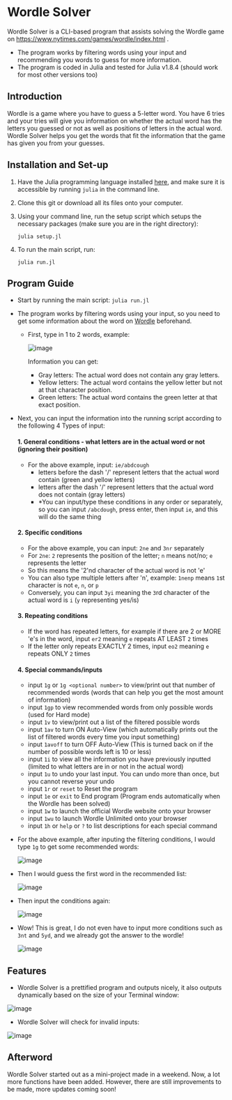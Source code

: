 # Wordle Solver
Wordle Solver is a CLI-based program that assists solving the Wordle game on https://www.nytimes.com/games/wordle/index.html .
- The program works by filtering words using your input and recommending you words to guess for more information.
- The program is coded in Julia and tested for Julia v1.8.4 (should work for most other versions too)


## Introduction

Wordle is a game where you have to guess a 5-letter word. You have 6 tries and your tries will give you information on whether the actual word has the letters you guessed or not as well as positions of letters in the actual word. Wordle Solver helps you get the words that fit the information that the game has given you from your guesses.


## Installation and Set-up

1. Have the Julia programming language installed [here](https://julialang.org/downloads/), and make sure it is accessible by running `julia` in the command line.

2. Clone this git or download all its files onto your computer.

3. Using your command line, run the setup script which setups the necessary packages (make sure you are in the right directory):
    ```
    julia setup.jl
    ```

4. To run the main script, run:
    ```
    julia run.jl
    ```

## Program Guide

- Start by running the main script: ```julia run.jl```
- The program works by filtering words using your input, so you need to get some information about the word on [Wordle](https://www.nytimes.com/games/wordle/index.html) beforehand.
  - First, type in 1 to 2 words, example:
       
    ![image](https://user-images.githubusercontent.com/90701608/222910446-9224ca45-b209-4ac0-bf57-a9924ef62225.png)
    
    Information you can get:
    - Gray letters: The actual word does not contain any gray letters.
    - Yellow letters: The actual word contains the yellow letter but not at that character position.
    - Green letters: The actual word contains the green letter at that exact position.

- Next, you can input the information into the running script according to the following 4 Types of input:
    #### 1. General conditions - what letters are in the actual word or not (ignoring their position)
    - For the above example, input: `ie/abdcough`
        - letters before the dash '/' represent letters that the actual word contain (green and yellow letters)
        - letters after the dash '/' represent letters that the actual word does not contain (gray letters)
        - *You can input/type these conditions in any order or separately, so you can input `/abcdough`, press enter, then input `ie`, and this will do the same thing

    #### 2. Specific conditions
    - For the above example, you can input: `2ne` and `3nr` separately
    - For `2ne`: `2` represents the position of the letter; `n` means not/no; `e` represents the letter
    - So this means the '2'nd character of the actual word is not 'e'
    - You can also type multiple letters after 'n', example: `1nenp` means `1`st character is not `e`, `n`, or `p`
    - Conversely, you can input `3yi` meaning the `3`rd character of the actual word is `i` (`y` representing yes/is)

    #### 3. Repeating conditions
    - If the word has repeated letters, for example if there are 2 or MORE 'e's in the word, input `er2` meaning `e` repeats AT LEAST `2` times
    - If the letter only repeats EXACTLY 2 times, input `eo2` meaning `e` repeats ONLY `2` times

    #### 4. Special commands/inputs
    - input `1g` or `1g <optional number>` to view/print out that number of recommended words (words that can help you get the most amount of information)
    - input `1gp` to view recommended words from only possible words (used for Hard mode)
    - input `1v` to view/print out a list of the filtered possible words
    - input `1av` to turn ON Auto-View (which automatically prints out the list of filtered words every time you input something)
    - input `1avoff` to turn OFF Auto-View (This is turned back on if the number of possible words left is 10 or less)
    - input `1i` to view all the information you have previously inputted (limited to what letters are in or not in the actual word)
    - input `1u` to undo your last input. You can undo more than once, but you cannot reverse your undo
    - input `1r` or `reset` to Reset the program
    - input `1e` or `exit` to End program (Program ends automatically when the Wordle has been solved)
    - input `1w` to launch the official Wordle website onto your browser
    - input `1wu` to launch Wordle Unlimited onto your browser
    - input `1h` or `help` or `?` to list descriptions for each special command

- For the above example, after inputing the filtering conditions, I would type `1g` to get some recommended words:

    ![image](https://user-images.githubusercontent.com/90701608/222912360-b97183e3-2992-4635-8d34-2bac44de5c58.png)

- Then I would guess the first word in the recommended list:

    ![image](https://user-images.githubusercontent.com/90701608/222912913-ea3a2e22-abdf-476d-a632-bacb4bc33df6.png)

- Then input the conditions again:

    ![image](https://user-images.githubusercontent.com/90701608/222913277-4b246a23-cab8-4d87-8064-56ec148a5d0d.png)

- Wow! This is great, I do not even have to input more conditions such as `3nt` and `5yd`, and we already got the answer to the wordle!

    ![image](https://user-images.githubusercontent.com/90701608/222913387-ae3970c4-10bd-402b-9ef3-c3f9e986d6b7.png)

## Features

- Wordle Solver is a prettified program and outputs nicely, it also outputs dynamically based on the size of your Terminal window:

![image](https://user-images.githubusercontent.com/90701608/212553887-7999291b-9c63-425c-8dae-34de0f827907.png)

- Wordle Solver will check for invalid inputs:

![image](https://user-images.githubusercontent.com/90701608/212554548-1ec27c93-e9dd-498a-b29e-d530a6bbccad.png)


## Afterword

Wordle Solver started out as a mini-project made in a weekend. Now, a lot more functions have been added. However, there are still improvements to be made, more updates coming soon!

